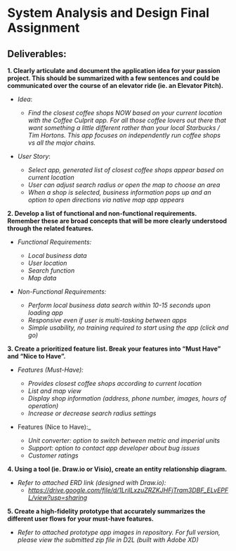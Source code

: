 # System Analysis and Design Final Assignment

## Deliverables:

**1. Clearly articulate and document the application idea for your passion project. This should be summarized with a few sentences and could be communicated over the course of an elevator ride (ie. an Elevator Pitch).**

  * _Idea_:
    * _Find the closest coffee shops NOW based on your current location with the Coffee Culprit app. For all those coffee lovers out there that want something a little different rather than your local Starbucks / Tim Hortons. This app focuses on independently run coffee shops vs all the major chains._

* _User Story_: 
  * _Select app, generated list of closest coffee shops appear based on current location_
  * _User can adjust search radius or open the map to choose an area_
  * _When a shop is selected, business information pops up and an option to open directions via native map app appears_

**2. Develop a list of functional and non-functional requirements. Remember these are broad concepts that will be more clearly understood through the related features.**

  * _Functional Requirements:_
    * _Local business data_
    * _User location_
    * _Search function_
    * _Map data_

  * _Non-Functional Requirements:_
    * _Perform local business data search within 10-15 seconds upon loading app_
    * _Responsive even if user is multi-tasking between apps_
    * _Simple usability, no training required to start using the app (click and go)_

**3. Create a prioritized feature list. Break your features into “Must Have” and “Nice to Have”.**

  * _Features (Must-Have):_
    * _Provides closest coffee shops according to current location_
    * _List and map view_
    * _Display shop information (address, phone number, images, hours of operation)_
    * _Increase or decrease search radius settings_

  * Features (Nice to Have):_
    * _Unit converter: option to switch between metric and imperial units_
    * _Support: option to contact app developer about bug issues_
    * _Customer ratings_

**4. Using a tool (ie. Draw.io or Visio), create an entity relationship diagram.**

  * _Refer to attached ERD link (designed with Draw.io):_
    * _https://drive.google.com/file/d/1LrilLxzuZRZKJHFjTram3DBF_ELvEPFL/view?usp=sharing_

**5. Create a high-fidelity prototype that accurately summarizes the different user flows for your must-have features.** 
  * _Refer to attached prototype app images in repository. For full version, please view the submitted zip file in D2L (built with Adobe XD)_
